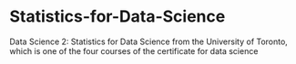 # Statistics-for-Data-Science
Data Science 2: Statistics for Data Science from the University of Toronto, which is one of the four courses of the certificate for data science
